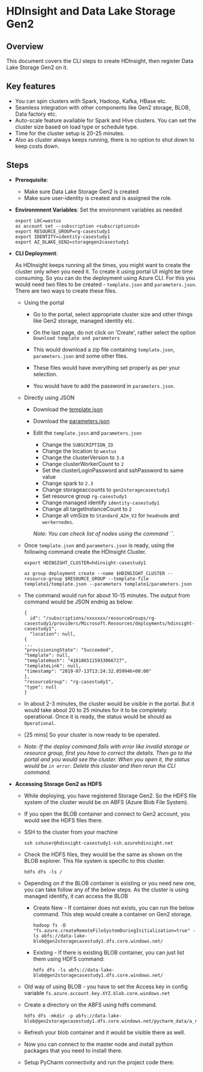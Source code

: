 # HDInsight and Data Lake Storage Gen2


## Overview

This document covers the CLI steps to create HDInsight, then register Data Lake Storage Gen2 on it.


## Key features

* You can spin clusters with Spark, Hadoop, Kafka, HBase etc.
* Seamless integration with other components like Gen2 storage, BLOB, Data factory etc.
* Auto-scale feature available for Spark and Hive clusters. 
    You can set the cluster size based on load type or schedule type.
* Time for the cluster setup is 20-25 minutes.
* Also as cluster always keeps running, there is no option to shut down to keep costs down.


## Steps

* **Prerequisite**: 
    * Make sure Data Lake Storage Gen2 is created
    * Make sure user-identity is created and is assigned the role.
    
* **Environmnent Variables**: Set the environment variables as needed

    ```
    export LOC=westus
    az account set --subscription <subscriptionid>
    export RESOURCE_GROUP=rg-casestudy1
    export IDENTITY=identity-casestudy1
    export AZ_DLAKE_GEN2=storagegen2casestudy1
    ```

* **CLI Deployment**: 

    As HDInsight keeps running all the times, you might want to create the cluster only when you need it.
    To create it using portal UI might be time consuming. So you can do the deployment using Azure CLI. 
    For this you would need two files to be created - `template.json` and `parameters.json`.
    There are two ways to create these files.
    
    * Using the portal
        
        * Go to the portal, select appropriate cluster size and 
            other things like Gen2 storage, managed identity etc.
            
        * On the last page, do not click on 'Create', rather select the option `Download template and parameters`
        
        * This would download a zip file containing `template.json`, `parameters.json` and some other files.
        
        * These files would have everything set properly as per your selection.
        
        * You would have to add the password in `parameters.json`.
     
    * Directly using JSON
        
        * Download the [template json](https://github.com/Azure-Samples/hdinsight-data-lake-storage-gen2-templates/blob/master/hdinsight-adls-gen2-template.json)
        
        * Download the [parameters.json](https://github.com/Azure-Samples/hdinsight-data-lake-storage-gen2-templates/blob/master/parameters.json)
        
        * Edit the `template.josn` and `parameters.json`
            * Change the `SUBSCRIPTION_ID`
            * Change the location to `westus`
            * Change the clusterVersion to `3.6`
            * Change clusterWorkerCount to `2`
            * Set the clusterLoginPassword and sshPassword to same value
            * Change spark to `2.3`
            * Change storageaccounts to `gen2storagecasestudy1`
            * Set resource group `rg-casestudy1`
            * Change managed identify `identity-casestudy1`
            * Change all targetInstanceCount to `2`
            * Change all vmSize to `Standard_A2m_V2` for `headnode` and `workernodes`.
            
            _Note: You can check list of nodes using the command ``._
            
    * Once `template.json` and `parameters.json` is ready, using the following command create the HDInsight Cluster.
    
        ```
        export HDINSIGHT_CLUSTER=hdinsight-casestudy1
        
        az group deployment create --name $HDINSIGHT_CLUSTER --resource-group $RESOURCE_GROUP --template-file template1/template.json --parameters template1/parameters.json
        ```
    
    * The command would run for about 10-15 minutes. The output from command would be JSON endnig as below:
    
        ```
        {
          id": "/subscriptions/xxxxxxx/resourceGroups/rg-casestudy1/providers/Microsoft.Resources/deployments/hdinsight-casestudy1",
          "location": null,
        {
        ...
        "provisioningState": "Succeeded",
        "template": null,
        "templateHash": "4181865115933066727",
        "templateLink": null,
        "timestamp": "2019-07-13T13:24:32.059946+00:00"
      },
      "resourceGroup": "rg-casestudy1",
      "type": null
        }
        ```
    
    * In about 2-3 minutes, the cluster would be visible in the portal. 
    But it would take about 20 to 25 minutes for it to be completely operational.
    Once it is ready, the status would be should as `Operational`.
    
    * [25 mins] So your cluster is now ready to be operated.
    
    * _Note: If the deploy command fails with error like invalid storage or resource group, 
    first you have to correct the details. Then go to the portal and you would see the cluster.
    When you open it, the status would be `in error`. Delete this cluster and then rerun the CLI command._
    
* **Accessing Storage Gen2 as HDFS**

    * While deploying, you have registered Storage Gen2. 
    So the HDFS file system of the cluster would be on ABFS (Azure Blob File System).
    
    * If you open the BLOB container and connect to Gen2 account, you would see the HDFS files there.
    
    * SSH to the cluster from your machine
    
        ```
        ssh sshuser@hdinsight-casestudy1-ssh.azurehdinsight.net
        ```
    
    * Check the HDFS files, they would be the same as shown on the BLOB explorer. 
    This file system is specific to this cluster.
    
        ```
        hdfs dfs -ls /
        ```
    
    * Depending on if the BLOB container is existing or you need new one, you can take follow any of the below steps. 
        As the cluster is using managed identify, it can access the BLOB
    
        * Create New - If container does not exists, you can run the below command. 
            This step would create a container on Gen2 storage. 
        
            ```
            hadoop fs -D "fs.azure.createRemoteFileSystemDuringInitialization=true" -ls abfs://data-lake-blob@gen2storagecasestudy1.dfs.core.windows.net/
            ```
        
        * Existing - If there is existing BLOB container, you can just list them using HDFS command:
        
            ```
            hdfs dfs -ls abfs://data-lake-blob@gen2storagecasestudy1.dfs.core.windows.net/
            ```
    
    * Old way of using BLOB - you have to set the Access key in config variable `fs.azure.account.key.XYZ.blob.core.windows.net`
    
    * Create a directory on the ABFS using hdfs command.
    
        ```
        hdfs dfs -mkdir -p abfs://data-lake-blob@gen2storagecasestudy1.dfs.core.windows.net/pycharm_data/a_raw/
        ```
    
    * Refresh your blob container and it would be visible there as well.
    
    * Now you can connect to the master node and install python packages that you need to install there.
    
    * Setup PyCharm connectivity and run the project code there.
    
    
    
    
